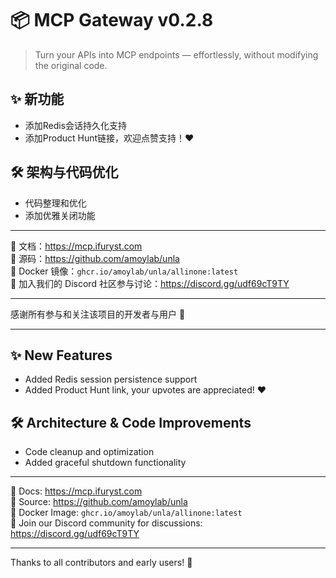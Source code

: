 # 📦 MCP Gateway v0.2.8

> Turn your APIs into MCP endpoints — effortlessly, without modifying the original code.

## ✨ 新功能

- 添加Redis会话持久化支持
- 添加Product Hunt链接，欢迎点赞支持！❤️

## 🛠 架构与代码优化

- 代码整理和优化
- 添加优雅关闭功能

---

📘 文档：https://mcp.ifuryst.com  
🐙 源码：https://github.com/amoylab/unla  
🐳 Docker 镜像：`ghcr.io/amoylab/unla/allinone:latest`  
💬 加入我们的 Discord 社区参与讨论：https://discord.gg/udf69cT9TY

---

感谢所有参与和关注该项目的开发者与用户 💖

---

## ✨ New Features

- Added Redis session persistence support
- Added Product Hunt link, your upvotes are appreciated! ❤️

## 🛠 Architecture & Code Improvements

- Code cleanup and optimization
- Added graceful shutdown functionality

---

📘 Docs: https://mcp.ifuryst.com  
🐙 Source: https://github.com/amoylab/unla  
🐳 Docker Image: `ghcr.io/amoylab/unla/allinone:latest`  
💬 Join our Discord community for discussions: https://discord.gg/udf69cT9TY

---

Thanks to all contributors and early users! 💖 